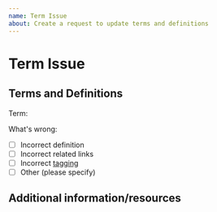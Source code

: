 ```yaml
---
name: Term Issue
about: Create a request to update terms and definitions
---
```


# Term Issue

## Terms and Definitions

Term:

<!-- (REQUIRED) Term name -->

What's wrong:

- [ ] Incorrect definition
- [ ] Incorrect related links
- [ ] Incorrect [tagging](https://github.com/jcalcaben/gatsby-glossary-app/wiki/Glossary-Template#tag-reference)
- [ ] Other (please specify)

<!-- (REQUIRED) More information, definition, links, tags, etc. -->

## Additional information/resources

<!-- (OPTIONAL) Any information you already know or other online resources that cover this topic. -->

<!--
Thank you for taking the time to report this issue!
GitHub Issues should only be created for problems/topics related to this project's codebase.

Before submitting this issue, please make sure you are complying with our Code of Conduct:
https://github.com/magento/devdocs/blob/develop/.github/CODE_OF_CONDUCT.md

Issues that do not comply with our Code of Conduct or do not contain enough information may be closed at the maintainers' discretion.

Feel free to remove this section before creating this issue.
-->
